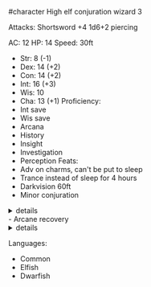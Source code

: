 #character
High elf conjuration wizard 3 

Attacks:
Shortsword +4 1d6+2 piercing

AC: 12
HP: 14
Speed: 30ft
- Str: 8 (-1)
- Dex: 14 (+2)
- Con: 14 (+2)
- Int: 16 (+3)
- Wis: 10 
- Cha: 13 (+1)
Proficiency: 
- Int save
- Wis save
- Arcana
- History
- Insight
- Investigation
- Perception
Feats:
- Adv on charms, can't be put to sleep
- Trance instead of sleep for 4 hours
- Darkvision 60ft
- Minor conjuration  
<details>
  <summary>details</summary>
  You can use your action to conjure up an inanimate object in your hand or on the ground in an unoccupied space that you can see within 10 feet of you. This object can be no larger than 3 feet on a side and weigh no more than 10 pounds, and its form must be that of a nonmagical object that you have seen. The object is visibly magical, radiating dim light out to 5 feet. The object disappears after 1 hour, when you use this feature again, or if it takes or deals any damage </details>
- Arcane recovery
<details>
  <summary>details</summary>
You have learned to regain some of your magical energy by studying your spellbook. Once per day when you finish a short rest, you can choose expended spell slots to recover. The spell slots can have a combined level that is equal to or less than half your wizard level (rounded up), and none of the slots can be 6th level or higher. </details>

Languages:
- Common
- Elfish
- Dwarfish

